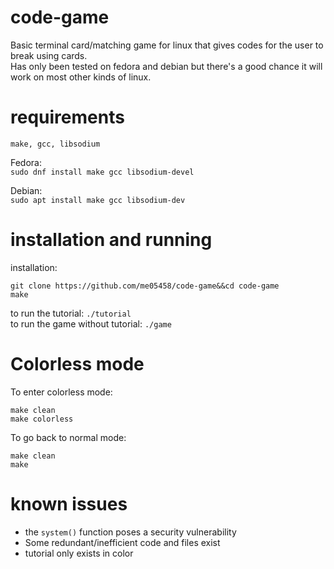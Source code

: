 # code-game
Basic terminal card/matching game for linux that gives codes for the user to break using cards.\
Has only been tested on fedora and debian but there's a good chance it will work on most other kinds of linux.

# requirements
`make, gcc, libsodium`

Fedora:\
`sudo dnf install make gcc libsodium-devel`

Debian: \
`sudo apt install make gcc libsodium-dev`

# installation and running
installation:
```
git clone https://github.com/me05458/code-game&&cd code-game
make
```
to run the tutorial: `./tutorial`\
to run the game without tutorial: `./game`

# Colorless mode
To enter colorless mode:
```
make clean
make colorless
```
To go back to normal mode:
```
make clean
make
```

# known issues
- the `system()` function poses a security vulnerability
- Some redundant/inefficient code and files exist
- tutorial only exists in color
